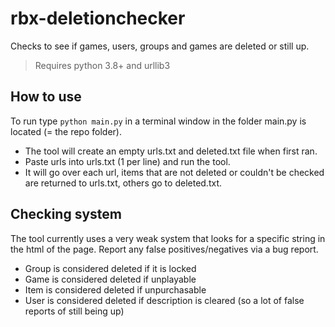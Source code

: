# rbx-deletionchecker
Checks to see if games, users, groups and games are deleted or still up.
>Requires python 3.8+ and urllib3

## How to use
To run type `python main.py` in a terminal window in the folder main.py is located (= the repo folder).
- The tool will create an empty urls.txt and deleted.txt file when first ran.
- Paste urls into urls.txt (1 per line) and run the tool.
- It will go over each url, items that are not deleted or couldn't be checked are returned to urls.txt, others go to deleted.txt.

## Checking system
The tool currently uses a very weak system that looks for a specific string in the html of the page.
Report any false positives/negatives via a bug report.

- Group is considered deleted if it is locked
- Game is considered deleted if unplayable
- Item is considered deleted if unpurchasable
- User is considered deleted if description is cleared (so a lot of false reports of still being up)
